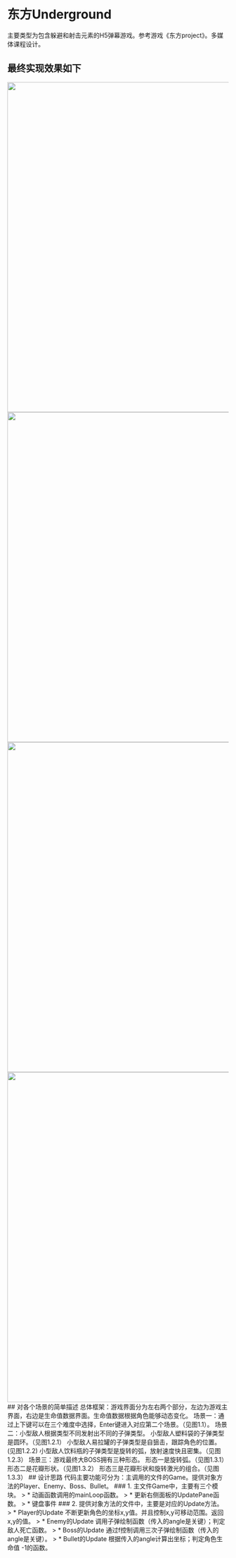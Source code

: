 # 东方Underground
主要类型为包含躲避和射击元素的H5弹幕游戏。参考游戏《东方project》。多媒体课程设计。
## 最终实现效果如下
<img src="https://github.com/xuzichang/TouhouUnderground/blob/master/ImgForReadme/final01.png" width="750"/>
<img src="https://github.com/xuzichang/TouhouUnderground/blob/master/ImgForReadme/final02.png" width="750"/>
<img src="https://github.com/xuzichang/TouhouUnderground/blob/master/ImgForReadme/final03.png" width="750"/>
<img src="https://github.com/xuzichang/TouhouUnderground/blob/master/ImgForReadme/final04.png" width="750"/>
## 对各个场景的简单描述
总体框架：游戏界面分为左右两个部分，左边为游戏主界面，右边是生命值数据界面。生命值数据根据角色能够动态变化。
场景一：通过上下键可以在三个难度中选择，Enter键进入对应第二个场景。（见图1.1）。
场景二：小型敌人根据类型不同发射出不同的子弹类型。
		小型敌人塑料袋的子弹类型是圆环。（见图1.2.1）
		小型敌人易拉罐的子弹类型是自狙击，跟踪角色的位置。(见图1.2.2)
		小型敌人饮料瓶的子弹类型是旋转的弧，放射速度快且密集。（见图1.2.3）
场景三：游戏最终大BOSS拥有三种形态。
		形态一是旋转弧。（见图1.3.1）
		形态二是花瓣形状。（见图1.3.2）
		形态三是花瓣形状和旋转激光的组合。（见图1.3.3）
## 设计思路 
代码主要功能可分为：主调用的文件的Game。提供对象方法的Player、Enemy、Boss、Bullet。
### 1. 主文件Game中，主要有三个模块。
> * 动画函数调用的mainLoop函数。
> * 更新右侧面板的UpdatePane函数。
> * 键盘事件
### 2. 提供对象方法的文件中，主要是对应的Update方法。
> * Player的Update
不断更新角色的坐标x,y值。并且控制x,y可移动范围。返回x,y的值。
> * Enemy的Update
调用子弹绘制函数（传入的angle是关键）；判定敌人死亡函数。
> * Boss的Update
通过f控制调用三次子弹绘制函数（传入的angle是关键）。
> * Bullet的Update
根据传入的angle计算出坐标；判定角色生命值 -1的函数。
